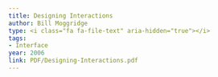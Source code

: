 ```yaml
---
title: Designing Interactions
author: Bill Moggridge
type: <i class="fa fa-file-text" aria-hidden="true"></i>
tags:
- Interface
year: 2006
link: PDF/Designing-Interactions.pdf
---
```

